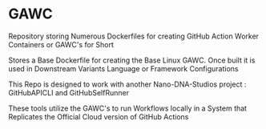 # GAWC
Repository storing Numerous Dockerfiles for creating GitHub Action Worker Containers or GAWC's for Short

Stores a Base Dockerfile for creating the Base Linux GAWC. Once built it is used in Downstream Variants Language or Framework Configurations

This Repo is designed to work with another Nano-DNA-Studios project : GitHubAPICLI and GitHubSelfRunner

These tools utilize the GAWC's to run Workflows locally in a System that Replicates the Official Cloud version of GitHub Actions